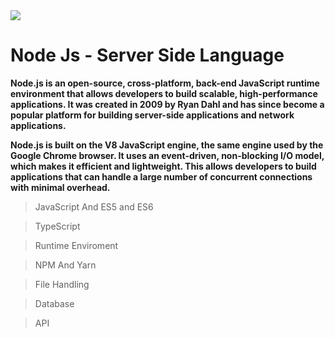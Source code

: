 <img src="https://nodejs.org/static/images/logo.svg" bgcolor="teal">

# Node Js - Server Side Language 

**Node.js is an open-source, cross-platform, back-end JavaScript runtime environment that allows developers to build scalable, high-performance applications. It was created in 2009 by Ryan Dahl and has since become a popular platform for building server-side applications and network applications.**

**Node.js is built on the V8 JavaScript engine, the same engine used by the Google Chrome browser. It uses an event-driven, non-blocking I/O model, which makes it efficient and lightweight. This allows developers to build applications that can handle a large number of concurrent connections with minimal overhead.**

> JavaScript And ES5 and ES6

> TypeScript

> Runtime Enviroment

> NPM And Yarn

> File Handling

> Database

> API

